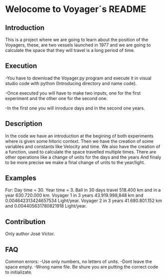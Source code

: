 # Welocome to Voyager´s README
## Introduction
This is a project where we are going to learn about the position of the Voyagers, these, are two vessels launched in 1977 and we are going to calculate the space that they will travel is a long period of time.
## Execution
-You have to download the Voyager.py program and execute it in visual studio code with python (Introducing directory and name code).

-Once executed you will have to make two inputs, one for the first experiment and the other one for the second one. 

-In the first one you will inroduce days and in the second one years.
## Description
In the code we have an introduction at the begining of both experiments where is given some hitoric context.
Then we have the creation of some variables and constants like Velocity and time.
We also have the creation of a function, used to calculate the space travelled multiple times.
There are other operations like a change of units for the days and the years
And finaly to be more precise we make a final change of units to the year/light.
## Examples
For:
Day time = 30.
Year time = 3.
Ball in 30 days travel 518.400 km and in a year 630.720.000 km.
Voyager 1 in 3 years 43.919.998,848 km and 0.004642313424657534 Light/year.
Voyager 2 in 3 years 41.680.801.152 km and 0.004405631780821918 Light/year.
## Contribution
Only author José Víctor.
## FAQ
Common errors:
-Use only numbers, no letters of units.
-Dont leave the space empty.
-Wrong name file. Be shure you are putting the correct code to initializate.
